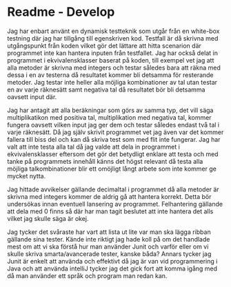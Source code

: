 
# Readme - Develop

Jag har enbart använt en dynamisk testteknik som utgår från en white-box testning där jag har tillgång till egenskriven kod. Testfall är då skrivna med utgångspunkt från koden vilket gör det lättare att hitta scenarion där programmet inte kan hantera inputen från testfallet. Jag har också delat in programmet i ekvivalensklasser baserat på koden, till exempel vet jag att alla metoder är skrivna med integers och testar således bara att räkna med dessa i en av testerna då resultatet kommer bli detsamma för resterande metoder. Jag testar inte heller alla möjliga kombinationer av tal utan testar en av varje räknesätt samt negativa tal då resultatet bör bli detsamma oavsett input där. 

Jag har antagit att alla beräkningar som görs av samma typ, det vill säga multiplikatikon med positiva tal, multiplikation med negativa tal, kommer fungera oavsett vilken input jag ger dem och testar således endast två tal i varje räknesätt. Då jag själv skrivit programmet vet jag även var det kommer fallera till biss del och kan då skriva test som med flit inte fungerar. Jag har valt att inte testa alla tal då jag valde att dela in programmet i ekvivalensklasser eftersom det gör det betydligt enklare att testa och med tanke på programmets innehåll känns det högst relevant då testa alla möjliga talkombinationer blir ett omöjligt långt arbete som inte kommer ge mycket nytta.

Jag hittade avvikelser gällande decimaltal i programmet då alla metoder är skrivna med integers kommer de aldrig gå att hantera korrekt. Detta bör undersökas innan eventuell lansering av programmet. Felhantering gällande att dela med 0 finns så där har man tagit beslutet att inte hantera det alls vilket jag skulle säga är okej. 

Jag tycker det svåraste har vart att lista ut lite var man ska lägga ribban gällande sina tester. Kände inte riktigt jag hade koll på om det handlade mest om att vi ska förstå hur man använder Junit och varför eller om vi skulle skriva smarta/avancerade tester, kanske båda? Annars tycker jag Junit är enkelt att använda och effektivt då jag är van vid programmering i Java och att använda intelliJ tycker jag det gick fort att komma igång med då man använder ett språk och program man redan kan. 
